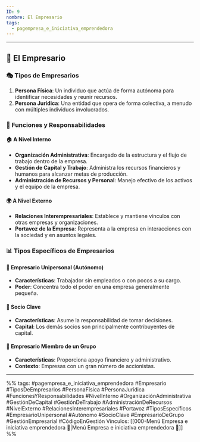 ```yaml
---
ID: 9
nombre: El Empresario
tags:
  - pagempresa_e_iniciativa_emprendedora
---
```

___ 
## 🏢 El Empresario
### 🎭 Tipos de Empresarios
1. **Persona Física**: Un individuo que actúa de forma autónoma para identificar necesidades y reunir recursos.
2. **Persona Jurídica**: Una entidad que opera de forma colectiva, a menudo con múltiples individuos involucrados.

### 🎯 Funciones y Responsabilidades

#### 🏠 A Nivel Interno
- **Organización Administrativa**: Encargado de la estructura y el flujo de trabajo dentro de la empresa.
- **Gestión de Capital y Trabajo**: Administra los recursos financieros y humanos para alcanzar metas de producción.
- **Administración de Recursos y Personal**: Manejo efectivo de los activos y el equipo de la empresa.

#### 🌍 A Nivel Externo
- **Relaciones Interempresariales**: Establece y mantiene vínculos con otras empresas y organizaciones.
- **Portavoz de la Empresa**: Representa a la empresa en interacciones con la sociedad y en asuntos legales.

### 📊 Tipos Específicos de Empresarios

#### 🚶 Empresario Unipersonal (Autónomo)
- **Características**: Trabajador sin empleados o con pocos a su cargo.
- **Poder**: Concentra todo el poder en una empresa generalmente pequeña.

#### 👥 Socio Clave
- **Características**: Asume la responsabilidad de tomar decisiones.
- **Capital**: Los demás socios son principalmente contribuyentes de capital.

#### 🤝 Empresario Miembro de un Grupo
- **Características**: Proporciona apoyo financiero y administrativo.
- **Contexto**: Empresas con un gran número de accionistas.

____

%%
tags:  #pagempresa_e_iniciativa_emprendedora #Empresario #TiposDeEmpresarios #PersonaFísica #PersonaJurídica #FuncionesYResponsabilidades #NivelInterno #OrganizaciónAdministrativa #GestiónDeCapital #GestiónDeTrabajo #AdministraciónDeRecursos #NivelExterno #RelacionesInterempresariales #Portavoz #TiposEspecíficos #EmpresarioUnipersonal #Autónomo #SocioClave #EmpresarioDeGrupo #GestiónEmpresarial #CódigoEnGestión
Vínculos:  [[000-Menú Empresa e iniciativa emprendedora 📃|Menú Empresa e iniciativa emprendedora 📃]]
%%
